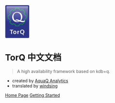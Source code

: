 <!--![logo](./zh-cn/graphics/AquaQ-TorQ-symbol.png)-->
<img src="graphics/AquaQ-TorQ-symbol.png" width = "80px" />

# TorQ 中文文档 <!--<small>4.11.12</small>-->

> A high availability framework based on kdb+q.

- created by [AquaQ Analytics](http://www.aquaq.co.uk/)
- translated by [windsing](http://me.windsing.cn)

[Home Page](https://aquaqanalytics.github.io/TorQ/)
[Getting Started](#fmq)